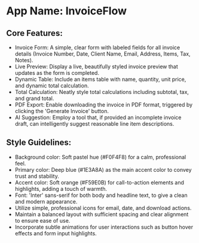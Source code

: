 # **App Name**: InvoiceFlow

## Core Features:

- Invoice Form: A simple, clear form with labeled fields for all invoice details (Invoice Number, Date, Client Name, Email, Address, Items, Tax, Notes).
- Live Preview: Display a live, beautifully styled invoice preview that updates as the form is completed.
- Dynamic Table: Include an items table with name, quantity, unit price, and dynamic total calculation.
- Total Calculation: Neatly style total calculations including subtotal, tax, and grand total.
- PDF Export: Enable downloading the invoice in PDF format, triggered by clicking the 'Generate Invoice' button.
- AI Suggestion: Employ a tool that, if provided an incomplete invoice draft, can intelligently suggest reasonable line item descriptions.

## Style Guidelines:

- Background color: Soft pastel hue (#F0F4F8) for a calm, professional feel.
- Primary color: Deep blue (#1E3A8A) as the main accent color to convey trust and stability.
- Accent color: Soft orange (#F59E0B) for call-to-action elements and highlights, adding a touch of warmth.
- Font: 'Inter' sans-serif for both body and headline text, to give a clean and modern appearance.
- Utilize simple, professional icons for email, date, and download actions.
- Maintain a balanced layout with sufficient spacing and clear alignment to ensure ease of use.
- Incorporate subtle animations for user interactions such as button hover effects and form input highlights.